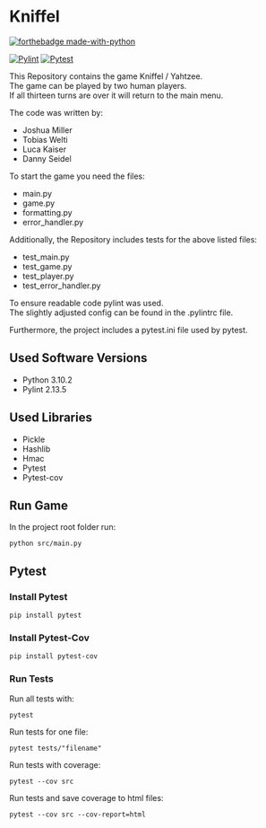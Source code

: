 # Kniffel
[![forthebadge made-with-python](http://ForTheBadge.com/images/badges/made-with-python.svg)](https://www.python.org/)

[![Pylint](https://github.com/DannySeidel/kniffel/actions/workflows/pylint.yml/badge.svg)](https://github.com/DannySeidel/kniffel/actions/workflows/pylint.yml)
[![Pytest](https://github.com/DannySeidel/kniffel/actions/workflows/pytest.yml/badge.svg)](https://github.com/DannySeidel/kniffel/actions/workflows/pytest.yml)

This Repository contains the game Kniffel / Yahtzee.\
The game can be played by two human players.\
If all thirteen turns are over it will return to the main menu.

The code was written by:
- Joshua Miller
- Tobias Welti
- Luca Kaiser
- Danny Seidel

To start the game you need the files:
- main.py
- game.py
- formatting.py
- error_handler.py

Additionally, the Repository includes tests for the above listed files:
- test_main.py
- test_game.py
- test_player.py
- test_error_handler.py

To ensure readable code pylint was used.\
The slightly adjusted config can be found in the .pylintrc file.

Furthermore, the project includes a pytest.ini file used by pytest.


## Used Software Versions
- Python 3.10.2
- Pylint 2.13.5

## Used Libraries
- Pickle
- Hashlib
- Hmac
- Pytest
- Pytest-cov

## Run Game
In the project root folder run:
```shell
python src/main.py
```

## Pytest

### Install Pytest
```shell
pip install pytest
```

### Install Pytest-Cov
```shell
pip install pytest-cov
```

### Run Tests

Run all tests with:
```shell
pytest
```

Run tests for one file:
```shell
pytest tests/"filename"
```

Run tests with coverage:
```shell
pytest --cov src
```

Run tests and save coverage to html files:
````shell
pytest --cov src --cov-report=html
````

